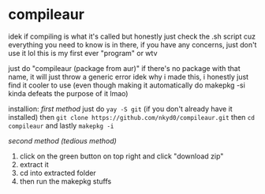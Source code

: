 # compileaur
idek if compiling is what it's called but honestly just check the .sh script cuz everything you need to know is in there, if you have any concerns, just don't use it lol this is my first ever "program" or wtv

just do "compileaur (package from aur)" if there's no package with that name, it will just throw a generic error
idek why i made this, i honestly just find it cooler to use (even though making it automatically do makepkg -si kinda defeats the purpose of it lmao)

installion:
_first method_
just do 
```yay -S git``` (if you don't already have it installed)
then
```git clone https://github.com/nkyd0/compileaur.git```
then
```cd compileaur```
and lastly
```makepkg -i```

_second method (tedious method)_
1. click on the green button on top right and click "download zip"
2. extract it
3. cd into extracted folder
4. then run the makepkg stuffs
